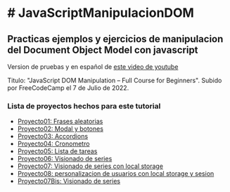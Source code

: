 <h1># JavaScriptManipulacionDOM</h1>
<h2>Practicas ejemplos y ejercicios de manipulacion del Document Object Model con javascript</h2>
<p>Version de pruebas y en español de <a href="https://www.youtube.com/watch?v=5fb2aPlgoys" target = "_BLANK">este video de youtube</a><p>
<p>Titulo: "JavaScript DOM Manipulation – Full Course for Beginners". Subido por FreeCodeCamp el 7 de Julio de 2022.</p>
<h3>Lista de proyectos hechos para este tutorial</h3>
<ul>
<li><a href="https://hernanruscica.github.io/JavaScriptManipulacionDOM/domManipulationPart2" target = "_BLANK">Proyecto01: Frases aleatorias</a></li>
<li><a href="https://hernanruscica.github.io/JavaScriptManipulacionDOM/domManipulationPart2/proyecto02" target = "_BLANK">Proyecto02: Modal y botones</a></li>
<li><a href="https://hernanruscica.github.io/JavaScriptManipulacionDOM/domManipulationPart2/proyecto03" target = "_BLANK">Proyecto03: Accordions</a></li>
<li><a href="https://hernanruscica.github.io/JavaScriptManipulacionDOM/domManipulationPart2/proyecto04" target = "_BLANK">Proyecto04: Cronometro</a></li>
<li><a href="https://hernanruscica.github.io/JavaScriptManipulacionDOM/domManipulationPart2/proyecto05" target = "_BLANK">Proyecto05: Lista de tareas</a></li>
<li><a href="https://hernanruscica.github.io/JavaScriptManipulacionDOM/domManipulationPart2/proyecto06" target = "_BLANK">Proyecto06: Visionado de series</a></li>
<li><a href="https://hernanruscica.github.io/JavaScriptManipulacionDOM/domManipulationPart2/proyecto07" target = "_BLANK">Proyecto07: Visionado de series con local storage</a></li>
<li><a href="https://hernanruscica.github.io/JavaScriptManipulacionDOM/domManipulationPart2/javascriptBrowserStorage" target = "_BLANK">Proyecto08: personalizacion de usuarios con local storage y sesion</a></li>
<li><a href="https://hernanruscica.github.io/JavaScriptManipulacionDOM/domManipulationPart2/proyecto07Bis" target = "_BLANK">Proyecto07Bis: Visionado de series </a></li>
</ul>
